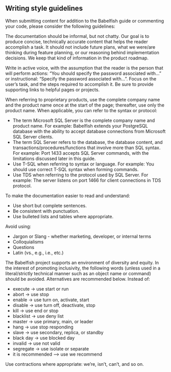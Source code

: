 
## Writing style guidelines

When submitting content for addition to the Babelfish guide or commenting your code, please consider the following guidelines:

The documentation should be informal, but not chatty.  Our goal is to produce concise, technically accurate content that helps the reader accomplish a task.  It should not include future plans, what we were/are thinking during feature planning, or our reasoning behind implementation decisions. We keep that kind of information in the product roadmap.

Write in active voice, with the assumption that the reader is the person that will perform actions: “You should specify the password associated with...” or instructional:  “Specify the password associated with...”.  Focus on the user’s task, and the steps required to accomplish it.  Be sure to provide supporting links to helpful pages or projects.

When referring to proprietary products, use the complete company name and the product name once at the start of the page; thereafter, use only the product name. When applicable, you can refer to the syntax or protocol:

  * The term Microsoft SQL Server is the complete company name and product name.  For example: Babelfish extends your PostgreSQL database with the ability to accept database connections from Microsoft SQL Server clients.
  * The term SQL Server refers to the database, the database content, and transactions/procedures/functions that involve more than SQL syntax.  For example: Port 1433 accepts SQL Server commands, with the limitations discussed later in this guide.
  * Use T-SQL when referring to syntax or language.  For example: You should use correct T-SQL syntax when forming commands.
  * Use TDS when referring to the protocol used by SQL Server.  For example: The server listens on port 1466 for client connections in TDS protocol.

To make the documentation easier to read and understand:

  * Use short but complete sentences.  
  * Be consistent with punctuation.
  * Use bulleted lists and tables where appropriate.

Avoid using:

  * Jargon or Slang - whether marketing, developer, or internal terms
  * Colloquialisms 
  * Questions
  * Latin (vs., e.g., i.e., etc.)

The Babelfish project supports an environment of diversity and equity.  In the interest of promoting inclusivity, the following words (unless used in a literal/strictly technical manner such as an object name or command) should be avoided.  Alternatives are recommended below.  Instead of: 

  * execute → use start or run 
  * abort → use stop
  * enable → use turn on, activate, start
  * disable → use turn off, deactivate, stop
  * kill → use end or stop
  * blacklist → use deny list
  * master → use primary, main, or leader
  * hang → use stop responding
  * slave → use secondary, replica, or standby
  * black day → use blocked day
  * invalid → use not valid
  * segregate → use isolate or separate
  * it is recommended --> use we recommend

Use contractions where appropriate:  we’re, isn’t, can’t, and so on.


